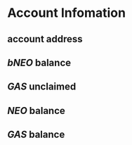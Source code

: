 # Account Infomation

## account address

## *bNEO* balance

## *GAS* unclaimed

## *NEO* balance

## *GAS* balance

<script src="account.js" />
